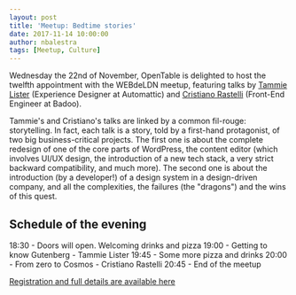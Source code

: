 ```yaml
---
layout: post
title: 'Meetup: Bedtime stories'
date: 2017-11-14 10:00:00
author: nbalestra
tags: [Meetup, Culture]
---
```


Wednesday the 22nd of November, OpenTable is delighted to host the twelfth appointment with the WEBdeLDN  meetup, featuring talks by [Tammie Lister](https://twitter.com/karmatosed) (Experience Designer at Automattic) and [Cristiano Rastelli](https://twitter.com/areaweb) (Front-End Engineer at Badoo).

Tammie's and Cristiano's talks are linked by a common fil-rouge: storytelling. In fact, each talk is a story, told by a first-hand protagonist, of two big business-critical projects. The first one is about the complete redesign of one of the core parts of WordPress, the content editor (which involves UI/UX design, the introduction of a new tech stack, a very strict backward compatibility, and much more). The second one is about the introduction (by a developer!) of a design system in a design-driven company, and all the complexities, the failures (the "dragons") and the wins of this quest.

<!-- This is hack comment to ensure the post preview is shown on the homepage -->

## Schedule of the evening
18:30 - Doors will open. Welcoming drinks and pizza
19:00 - Getting to know Gutenberg - Tammie Lister
19:45 - Some more pizza and drinks 
20:00 - From zero to Cosmos - Cristiano Rastelli 
20:45 - End of the meetup

[Registration and full details are available here](https://www.eventbrite.co.uk/e/webdeldn-12-bedtime-stories-tickets-39568087214)
